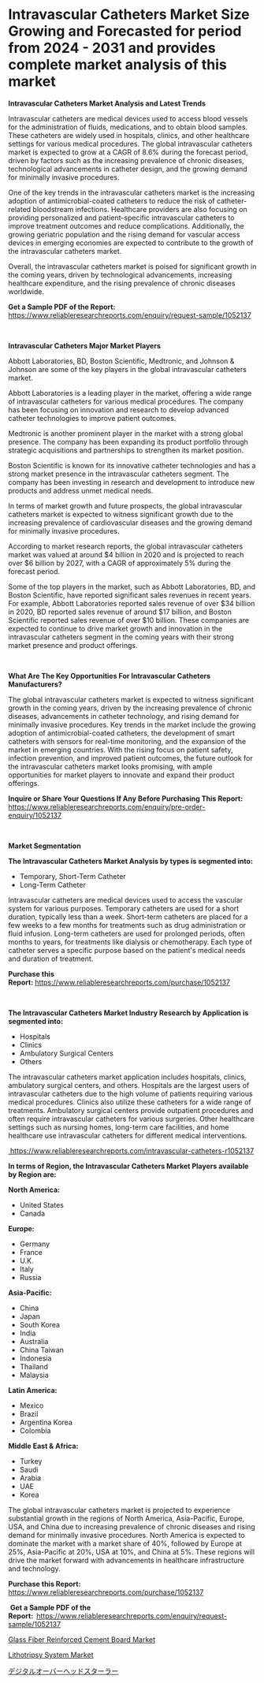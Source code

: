 <p><h1>Intravascular Catheters Market Size Growing and Forecasted for period from 2024 - 2031 and provides complete market analysis of this market</h1></p><p><strong>Intravascular Catheters Market Analysis and Latest Trends</strong></p>
<p><p>Intravascular catheters are medical devices used to access blood vessels for the administration of fluids, medications, and to obtain blood samples. These catheters are widely used in hospitals, clinics, and other healthcare settings for various medical procedures. The global intravascular catheters market is expected to grow at a CAGR of 8.6% during the forecast period, driven by factors such as the increasing prevalence of chronic diseases, technological advancements in catheter design, and the growing demand for minimally invasive procedures.</p><p>One of the key trends in the intravascular catheters market is the increasing adoption of antimicrobial-coated catheters to reduce the risk of catheter-related bloodstream infections. Healthcare providers are also focusing on providing personalized and patient-specific intravascular catheters to improve treatment outcomes and reduce complications. Additionally, the growing geriatric population and the rising demand for vascular access devices in emerging economies are expected to contribute to the growth of the intravascular catheters market.</p><p>Overall, the intravascular catheters market is poised for significant growth in the coming years, driven by technological advancements, increasing healthcare expenditure, and the rising prevalence of chronic diseases worldwide.</p></p>
<p><strong>Get a Sample PDF of the Report:&nbsp;</strong> <a href="https://www.reliableresearchreports.com/enquiry/request-sample/1052137">https://www.reliableresearchreports.com/enquiry/request-sample/1052137</a></p>
<p>&nbsp;</p>
<p><strong>Intravascular Catheters Major Market Players</strong></p>
<p><p>Abbott Laboratories, BD, Boston Scientific, Medtronic, and Johnson & Johnson are some of the key players in the global intravascular catheters market. </p><p>Abbott Laboratories is a leading player in the market, offering a wide range of intravascular catheters for various medical procedures. The company has been focusing on innovation and research to develop advanced catheter technologies to improve patient outcomes. </p><p>Medtronic is another prominent player in the market with a strong global presence. The company has been expanding its product portfolio through strategic acquisitions and partnerships to strengthen its market position. </p><p>Boston Scientific is known for its innovative catheter technologies and has a strong market presence in the intravascular catheters segment. The company has been investing in research and development to introduce new products and address unmet medical needs. </p><p>In terms of market growth and future prospects, the global intravascular catheters market is expected to witness significant growth due to the increasing prevalence of cardiovascular diseases and the growing demand for minimally invasive procedures. </p><p>According to market research reports, the global intravascular catheters market was valued at around $4 billion in 2020 and is projected to reach over $6 billion by 2027, with a CAGR of approximately 5% during the forecast period.</p><p>Some of the top players in the market, such as Abbott Laboratories, BD, and Boston Scientific, have reported significant sales revenues in recent years. For example, Abbott Laboratories reported sales revenue of over $34 billion in 2020, BD reported sales revenue of around $17 billion, and Boston Scientific reported sales revenue of over $10 billion. These companies are expected to continue to drive market growth and innovation in the intravascular catheters segment in the coming years with their strong market presence and product offerings.</p></p>
<p>&nbsp;</p>
<p><strong>What Are The Key Opportunities For Intravascular Catheters Manufacturers?</strong></p>
<p><p>The global intravascular catheters market is expected to witness significant growth in the coming years, driven by the increasing prevalence of chronic diseases, advancements in catheter technology, and rising demand for minimally invasive procedures. Key trends in the market include the growing adoption of antimicrobial-coated catheters, the development of smart catheters with sensors for real-time monitoring, and the expansion of the market in emerging countries. With the rising focus on patient safety, infection prevention, and improved patient outcomes, the future outlook for the intravascular catheters market looks promising, with ample opportunities for market players to innovate and expand their product offerings.</p></p>
<p><strong>Inquire or Share Your Questions If Any Before Purchasing This Report:</strong> <a href="https://www.reliableresearchreports.com/enquiry/pre-order-enquiry/1052137">https://www.reliableresearchreports.com/enquiry/pre-order-enquiry/1052137</a></p>
<p>&nbsp;</p>
<p><strong>Market Segmentation</strong></p>
<p><strong>The Intravascular Catheters Market Analysis by types is segmented into:</strong></p>
<p><ul><li>Temporary, Short-Term Catheter</li><li>Long-Term Catheter</li></ul></p>
<p><p>Intravascular catheters are medical devices used to access the vascular system for various purposes. Temporary catheters are used for a short duration, typically less than a week. Short-term catheters are placed for a few weeks to a few months for treatments such as drug administration or fluid infusion. Long-term catheters are used for prolonged periods, often months to years, for treatments like dialysis or chemotherapy. Each type of catheter serves a specific purpose based on the patient's medical needs and duration of treatment.</p></p>
<p><strong>Purchase this Report:&nbsp;</strong><a href="https://www.reliableresearchreports.com/purchase/1052137">https://www.reliableresearchreports.com/purchase/1052137</a></p>
<p>&nbsp;</p>
<p><strong>The Intravascular Catheters Market Industry Research by Application is segmented into:</strong></p>
<p><ul><li>Hospitals</li><li>Clinics</li><li>Ambulatory Surgical Centers</li><li>Others</li></ul></p>
<p><p>The intravascular catheters market application includes hospitals, clinics, ambulatory surgical centers, and others. Hospitals are the largest users of intravascular catheters due to the high volume of patients requiring various medical procedures. Clinics also utilize these catheters for a wide range of treatments. Ambulatory surgical centers provide outpatient procedures and often require intravascular catheters for various surgeries. Other healthcare settings such as nursing homes, long-term care facilities, and home healthcare use intravascular catheters for different medical interventions.</p></p>
<p><a href="https://www.reliableresearchreports.com/intravascular-catheters-r1052137">&nbsp;https://www.reliableresearchreports.com/intravascular-catheters-r1052137</a></p>
<p><strong>In terms of Region, the Intravascular Catheters Market Players available by Region are:</strong></p>
<p>
    <p> <strong> North America: </strong>
        <ul>
            <li>United States</li>
            <li>Canada</li>
        </ul>
        </p> 
    <p> <strong> Europe: </strong>
        <ul>
            <li>Germany</li>
            <li>France</li>
            <li>U.K.</li>
            <li>Italy</li>
            <li>Russia</li>
        </ul>
        </p> 
    <p> <strong> Asia-Pacific: </strong>
        <ul>
            <li>China</li>
            <li>Japan</li>
            <li>South Korea</li>
            <li>India</li>
            <li>Australia</li>
            <li>China Taiwan</li>
            <li>Indonesia</li>
            <li>Thailand</li>
            <li>Malaysia</li>
        </ul>
        </p> 
    <p> <strong> Latin America: </strong>
        <ul>
            <li>Mexico</li>
            <li>Brazil</li>
            <li>Argentina Korea</li>
            <li>Colombia</li>
        </ul>
        </p> 
    <p> <strong> Middle East & Africa: </strong>
        <ul>
            <li>Turkey</li>
            <li>Saudi</li>
            <li>Arabia</li>
            <li>UAE</li>
            <li>Korea</li>
        </ul>
    </p>
    </p>
<p><p>The global intravascular catheters market is projected to experience substantial growth in the regions of North America, Asia-Pacific, Europe, USA, and China due to increasing prevalence of chronic diseases and rising demand for minimally invasive procedures. North America is expected to dominate the market with a market share of 40%, followed by Europe at 25%, Asia-Pacific at 20%, USA at 10%, and China at 5%. These regions will drive the market forward with advancements in healthcare infrastructure and technology.</p></p>
<p><strong>Purchase this Report: </strong><a href="https://www.reliableresearchreports.com/purchase/1052137">https://www.reliableresearchreports.com/purchase/1052137</a></p>
<p>&nbsp;<strong>Get a Sample PDF of the Report:&nbsp;&nbsp;</strong><a href="https://www.reliableresearchreports.com/enquiry/request-sample/1052137">https://www.reliableresearchreports.com/enquiry/request-sample/1052137</a></p>
<p><strong></strong></p>
<p><p><a href="https://cat-emmental-94b.notion.site/Glass-Fiber-Reinforced-Cement-Board-Market-Comprehensive-Assessment-by-Type-Application-and-Geogr-4fcb7f2681fe49838c0182ddde457d81">Glass Fiber Reinforced Cement Board Market</a></p><p><a href="https://github.com/sofayahoo2023/Market-Research-Report-List-4/blob/main/lithotripsy-system-market.md">Lithotripsy System Market</a></p><p><a href="https://medium.com/@alfaro.etbn_52903/%E3%83%87%E3%82%B8%E3%82%BF%E3%83%AB%E3%82%AA%E3%83%BC%E3%83%90%E3%83%BC%E3%83%98%E3%83%83%E3%83%89%E3%82%B9%E3%83%86%E3%83%A9%E3%83%BC%E5%B8%82%E5%A0%B4-2031%E5%B9%B4%E3%81%BE%E3%81%A7%E3%81%AE%E6%88%90%E5%8A%9F%E3%81%99%E3%82%8B%E3%83%93%E3%82%B8%E3%83%8D%E3%82%B9%E6%88%A6%E7%95%A5%E3%81%AE%E9%8D%B5-5ed46108c863">デジタルオーバーヘッドスターラー</a></p></p>